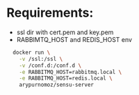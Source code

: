 # Requirements:
  - ssl dir with cert.pem and key.pem
  - RABBIMTQ_HOST and REDIS_HOST env
  
```sh
  docker run \
    -v /ssl:/ssl \
    -v /conf.d:/conf.d \
    -e RABBITMQ_HOST=rabbitmq.local \
    -e RABBITMQ_HOST=redis.local \
    arypurnomoz/sensu-server
```
